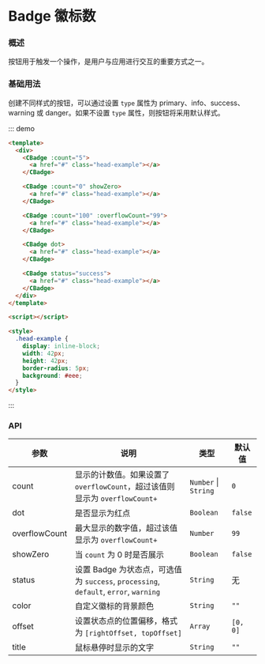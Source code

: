 # Badge 徽标数

### 概述

按钮用于触发一个操作，是用户与应用进行交互的重要方式之一。

### 基础用法

创建不同样式的按钮，可以通过设置 `type` 属性为 primary、info、success、warning 或 danger。如果不设置 `type` 属性，则按钮将采用默认样式。

::: demo

```html
<template>
  <div>
    <CBadge :count="5">
      <a href="#" class="head-example"></a>
    </CBadge>

    <CBadge :count="0" showZero>
      <a href="#" class="head-example"></a>
    </CBadge>

    <CBadge :count="100" :overflowCount="99">
      <a href="#" class="head-example"></a>
    </CBadge>

    <CBadge dot>
      <a href="#" class="head-example"></a>
    </CBadge>

    <CBadge status="success">
      <a href="#" class="head-example"></a>
    </CBadge>
  </div>
</template>

<script></script>

<style>
  .head-example {
    display: inline-block;
    width: 42px;
    height: 42px;
    border-radius: 5px;
    background: #eee;
  }
</style>
```

:::

### API

| 参数          | 说明                                                                                 | 类型                 | 默认值   |
| ------------- | ------------------------------------------------------------------------------------ | -------------------- | -------- |
| count         | 显示的计数值。如果设置了 `overflowCount`，超过该值则显示为 `overflowCount+`          | `Number` \| `String` | `0`      |
| dot           | 是否显示为红点                                                                       | `Boolean`            | `false`  |
| overflowCount | 最大显示的数字值，超过该值显示为 `overflowCount+`                                    | `Number`             | `99`     |
| showZero      | 当 `count` 为 0 时是否展示                                                           | `Boolean`            | `false`  |
| status        | 设置 Badge 为状态点，可选值为 `success`, `processing`, `default`, `error`, `warning` | `String`             | 无       |
| color         | 自定义徽标的背景颜色                                                                 | `String`             | `""`     |
| offset        | 设置状态点的位置偏移，格式为 `[rightOffset, topOffset]`                              | `Array`              | `[0, 0]` |
| title         | 鼠标悬停时显示的文字                                                                 | `String`             | `""`     |
